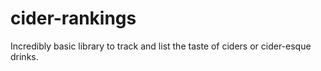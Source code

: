 # cider-rankings

Incredibly basic library to track and list the taste of ciders or cider-esque drinks.
